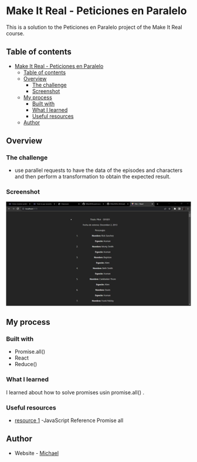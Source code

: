 # Make It Real - Peticiones en Paralelo

This is a solution to the Peticiones en Paralelo project of the Make It Real course.

## Table of contents

- [Make It Real - Peticiones en Paralelo](#make-it-real---peticiones-en-paralelo)
  - [Table of contents](#table-of-contents)
  - [Overview](#overview)
    - [The challenge](#the-challenge)
    - [Screenshot](#screenshot)
  - [My process](#my-process)
    - [Built with](#built-with)
    - [What I learned](#what-i-learned)
    - [Useful resources](#useful-resources)
  - [Author](#author)


## Overview

### The challenge

- use parallel requests to have the data of the episodes and characters and then perform a transformation to obtain the expected result.

### Screenshot

![](./screenshot%20.jpg)


## My process

### Built with

- Promise.all()
- React
- Reduce()

### What I learned

I learned about how to solve promises usin promise.all() .

### Useful resources

- [ resource 1](https://developer.mozilla.org/es/docs/Web/JavaScript/Reference/Global_Objects/Promise/all) -JavaScript Reference Promise all

## Author

- Website - [Michael](https://github.com/Mike2020x)
